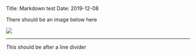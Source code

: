 Title: Markdown test
Date: 2019-12-08

There should be an image below here

![]({static}/images/git-status.png)

---

This should be after a line divider
